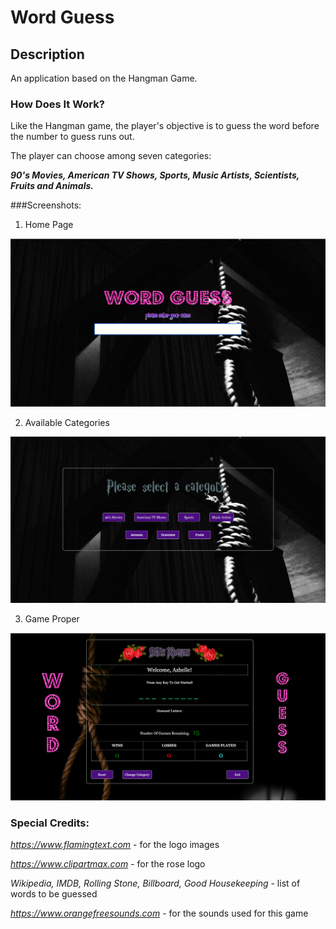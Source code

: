 # Word Guess

## Description

An application based on the Hangman Game.

### How Does It Work?

Like the Hangman game, the player's objective is to guess the word before the number to guess runs out.

The player can choose among seven categories: 

<b>_90's Movies, American TV Shows, Sports, Music Artists, Scientists, Fruits and Animals._</b>

###Screenshots:

1. Home Page

![Home Page](assets/images/homepage.png)

2. Available Categories

![Category](assets/images/category.png)

3. Game Proper

![Game Screen](assets/images/gamescreen.png)


### Special Credits:

_https://www.flamingtext.com_ - for the logo images

_https://www.clipartmax.com_ - for the rose logo

_Wikipedia, IMDB, Rolling Stone, Billboard, Good Housekeeping_ - list of words to be guessed

_https://www.orangefreesounds.com_ - for the sounds used for this game

